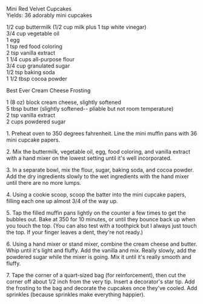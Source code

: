 
 Mini Red Velvet Cupcakes  
Yields: 36 adorably mini cupcakes  
    
1/2 cup buttermilk (1/2 cup milk plus 1 tsp white vinegar)  
3/4 cup vegetable oil  
1 egg  
1 tsp red food coloring  
2 tsp vanilla extract  
1 1/4 cups all-purpose flour  
3/4 cup granulated sugar  
1/2 tsp baking soda  
1 1/2 tbsp cocoa powder  
    
Best Ever Cream Cheese Frosting  
    
1 (8 oz) block cream cheese, slightly softened  
5 tbsp butter (slightly softened-- pliable but not room temperature)  
2 tsp vanilla extract  
2 cups powdered sugar  
    

1\. Preheat oven to 350 degrees fahrenheit. Line the mini muffin pans with 36 mini cupcake papers.   
    
2\. Mix the buttermilk, vegetable oil, egg, food coloring, and vanilla extract with a hand mixer on the lowest setting until it's well incorporated.   
    
3\. In a separate bowl, mix the flour, sugar, baking soda, and cocoa powder. Add the dry ingredients slowly to the wet ingredients with the hand mixer until there are no more lumps.   
    
4\. Using a cookie scoop, scoop the batter into the mini cupcake papers, filling each one up almost 3/4 of the way up.   
    
5\. Tap the filled muffin pans lightly on the counter a few times to get the bubbles out. Bake at 350 for 10 minutes, or until they bounce back up when you touch the top. (You can also test with a toothpick but I always just touch the top. If your finger leaves a dent, they're not ready.)  
    
6\. Using a hand mixer or stand mixer, combine the cream cheese and butter. Whip until it's light and fluffy. Add the vanilla and mix. Really slowly, add the powdered sugar while the mixer is going. Mix it until it's really smooth and fluffy.   
    
7\. Tape the corner of a quart-sized bag (for reinforcement), then cut the corner off about 1/2 inch from the very tip. Insert a decorator's star tip. Add the frosting to the bag and decorate the cupcakes once they've cooled. Add sprinkles (because sprinkles make everything happier).   
    
